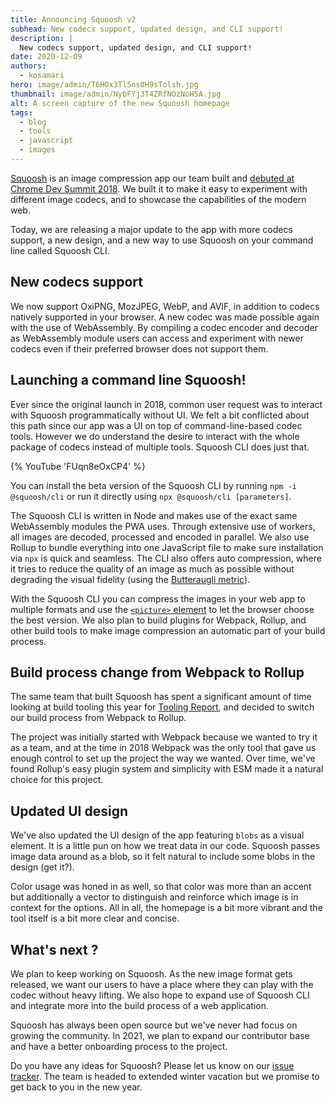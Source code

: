 ```yaml
---
title: Announcing Squoosh v2
subhead: New codecs support, updated design, and CLI support!
description: |
  New codecs support, updated design, and CLI support!
date: 2020-12-09
authors:
  - kosamari
hero: image/admin/T6HOx3Tl5ns0H9sTolsh.jpg
thumbnail: image/admin/NybFYj3T4ZRfNOzNoH5A.jpg
alt: A screen capture of the new Squoosh homepage
tags:
  - blog
  - tools
  - javascript
  - images
---
```




[Squoosh](https://squoosh.app) is an image compression app our team built and [debuted at Chrome 
Dev Summit 2018](https://youtu.be/ipNW6lJHVEs). We built it to make it easy to experiment with 
different image codecs, and to showcase the capabilities of the modern web.  

Today, we are releasing a major update to the app with more codecs support, a new design, and a 
new way to use Squoosh on your command line called Squoosh CLI.


## New codecs support

We now support OxiPNG, MozJPEG, WebP, and AVIF, in addition to codecs natively supported in your 
browser.  A new codec was made possible again with the use of WebAssembly. By compiling a codec 
encoder and decoder as WebAssembly module users can access and experiment with newer codecs even 
if their preferred browser does not support them. 

## Launching a command line Squoosh!

Ever since the original launch in 2018, common user request was to interact with Squoosh 
programmatically without UI. We felt a bit conflicted about this path since our app was a UI on 
top of command-line-based codec tools. However we do understand the desire to interact with the 
whole package of codecs instead of multiple tools. Squoosh CLI does just that.

{% YouTube 'FUqn8eOxCP4' %}

You can install the beta version of the Squoosh CLI by running `npm -i @squoosh/cli` or run it 
directly using `npx @squoosh/cli [parameters]`.

The Squoosh CLI is written in Node and makes use of the exact same WebAssembly modules the PWA 
uses. Through extensive use of workers, all images are decoded, processed and encoded in parallel. 
We also use Rollup to bundle everything into one JavaScript file to make sure installation via 
`npx` is quick and seamless. The CLI also offers auto compression, where it tries to reduce the 
quality of an image as much as possible without degrading the visual fidelity 
(using the [Butteraugli metric](https://github.com/google/butteraugli)). 

With the Squoosh CLI you can compress the images in your web app to multiple formats and use the 
[`<picture>` element](https://developer.mozilla.org/docs/Web/HTML/Element/picture) 
to let the browser choose the best version. We also plan to build 
plugins for Webpack, Rollup, and other build tools to make image compression
an automatic part of your build process.

## Build process change from Webpack to Rollup

The same team that built Squoosh has spent a significant amount of time looking at build tooling 
this year for [Tooling Report](https://bundlers.tooling.report/), and decided to switch our build 
process from Webpack to Rollup.

The project was initially started with Webpack because we wanted to try it as a team, and at the 
time in 2018 Webpack was the only tool that gave us enough control to set up the project the way 
we wanted. Over time, we've found Rollup's easy plugin system and simplicity with ESM made it a 
natural choice for this project. 


## Updated UI design 

We've also updated the UI design of the app featuring `blobs` as a visual element.  It is a little 
pun on how we treat data in our code. Squoosh passes image data around as a blob, so it felt 
natural to include some blobs in the design (get it?).

Color usage was honed in as well, so that color was more than an accent but additionally a vector 
to distinguish and reinforce which image is in context for the options. All in all, the homepage 
is a bit more vibrant and the tool itself is a bit more clear and concise.


## What's next ? 

We plan to keep working on Squoosh. As the new image format gets released, we want our users to 
have a place where they can play with the codec without heavy lifting. We also hope to expand use 
of Squoosh CLI and integrate more into the build process of a web application. 

Squoosh has always been open source but we've never had focus on growing the community. In 2021, 
we plan to expand our contributor base and have a better onboarding process to the project. 

Do you have any ideas for Squoosh? Please let us know on our
[issue tracker](https://github.com/GoogleChromeLabs/squoosh/issues).
The team is headed to extended winter vacation but we promise to get
back to you in the new year.
